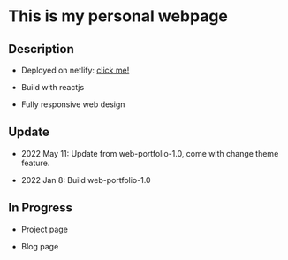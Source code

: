 # This is my personal webpage

## Description

- Deployed on netlify: [click me!](https://donwz.netlify.app)

- Build with reactjs

- Fully responsive web design

## Update

- 2022 May 11: Update from web-portfolio-1.0, come with change theme feature.

- 2022 Jan 8: Build web-portfolio-1.0

## In Progress

- Project page

- Blog page
